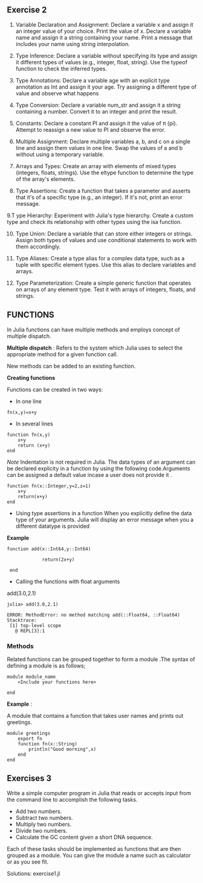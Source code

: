 
## Exercise 2

1. Variable Declaration and Assignment:
Declare a variable x and assign it an integer value of your choice. Print the value of x.
Declare a variable name and assign it a string containing your name. Print a message that includes your name using string interpolation.

2. Type Inference:
Declare a variable without specifying its type and assign it different types of values (e.g., integer, float, string). Use the typeof function to check the inferred types.

3. Type Annotations:
Declare a variable age with an explicit type annotation as Int and assign it your age. Try assigning a different type of value and observe what happens

4. Type Conversion:
Declare a variable num_str and assign it a string containing a number. Convert it to an integer and print the result.

5. Constants:
Declare a constant PI and assign it the value of π (pi). Attempt to reassign a new value to PI and observe the error.

6. Multiple Assignment:
Declare multiple variables a, b, and c on a single line and assign them values in one line. Swap the values of a and b without using a temporary variable.

7. Arrays and Types:
Create an array with elements of mixed types (integers, floats, strings). Use the eltype function to determine the type of the array's elements.

8. Type Assertions:
Create a function that takes a parameter and asserts that it's of a specific type (e.g., an integer). If it's not, print an error message.

9.T ype Hierarchy:
Experiment with Julia's type hierarchy. Create a custom type and check its relationship with other types using the isa function.

10. Type Union:
Declare a variable that can store either integers or strings. Assign both types of values and use conditional statements to work with them accordingly.

11. Type Aliases:
Create a type alias for a complex data type, such as a tuple with specific element types. Use this alias to declare variables and arrays.

12. Type Parameterization:
Create a simple generic function that operates on arrays of any element type. Test it with arrays of integers, floats, and strings.

## FUNCTIONS
In Julia functions can have multiple methods and employs concept of multiple dispatch.

**Multiple dispatch** : 
Refers to the system which Julia uses to select the appropriate method for a given function call.

New methods can be added to an existing function.

**Creating functions**

Functions can be created in two ways:

* In one line

```
fn(x,y)=x+y

```

* In several lines

```
function fn(x,y)
    x+y
    return (x+y)
end

```
*Note*
Indentation is not required in Julia. 
The data types of an argument can be declared explicity in a function by using the following code.Arguments can be assigned a default value incase a user does not provide it .

```
function fn(x::Integer,y=2,z=1)
    x+y
    return(x+y)
end

```
* Using type assertions in a function
When you explicitly define the data type of your arguments.
Julia will display an error message when you a different datatype is provided

**Example**

```
function add(x::Int64,y::Int64)
            
             return(2x+y)

 end

```
* Calling the functions with float arguments

add(3.0,2.1)

```
julia> add(3.0,2.1)

ERROR: MethodError: no method matching add(::Float64, ::Float64)
Stacktrace:
 [1] top-level scope
   @ REPL[3]:1

```

### Methods 
Related functions can be grouped together to form a module .The syntax of defining a module is as follows;

```
module module_name
    <Include your functions here>

end
```
**Example** :

A module that contains a function that takes user names and prints out greetings.
```
module greetings
    export fn
    function fn(x::String)
        println("Good morning",x)
    end
end
```
## Exercises 3
Write a simple computer program in Julia that reads or accepts input from the command line to accomplish the following tasks. 

* Add two numbers.
* Subtract two numbers.
* Multiply two numbers.
* Divide two numbers.
* Calculate the GC content given a short DNA sequence. 

Each of these tasks should be implemented as functions that are then grouped as a module. You can give the module a name such as calculator or as you see fit. 

Solutions: exercise1.jl

